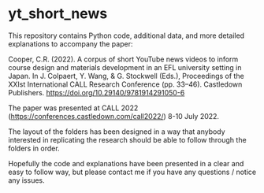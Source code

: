 # yt_short_news
This repository contains Python code, additional data, and more detailed explanations to accompany the paper:

Cooper, C.R. (2022). A corpus of short YouTube news videos to inform course design and materials development in an EFL university setting in Japan. In J. Colpaert, Y. Wang, & G. Stockwell (Eds.), Proceedings of the XXIst International CALL Research Conference (pp. 33–46). Castledown Publishers. https://doi.org/10.29140/9781914291050-6

The paper was presented at CALL 2022 (https://conferences.castledown.com/call2022/) 8-10 July 2022.

The layout of the folders has been designed in a way that anybody interested in replicating the research should be able to follow through the folders in order.

Hopefully the code and explanations have been presented in a clear and easy to follow way, but please contact me if you have any questions / notice any issues.
